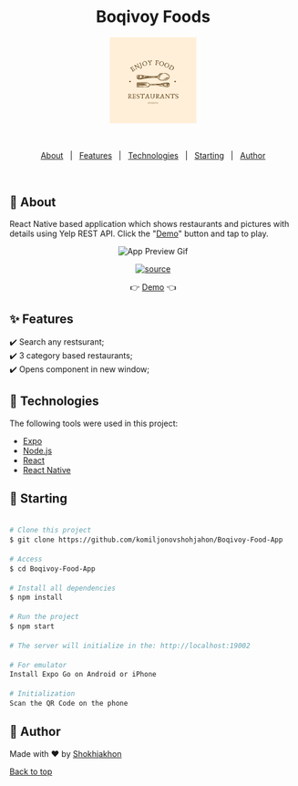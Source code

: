 <h1 align="center">Boqivoy Foods</h1>

<div align="center" id="top">
<img width="30%" src="https://raw.githubusercontent.com/komiljonovshohjahon/Boqivoy-Food-App/master/assets/boqivoy_icon.png" alt="Boqivoy Foods" />

&#xa0;

</div>

<p align="center">
  <a href="#dart-about">About</a> &#xa0; | &#xa0; 
  <a href="#sparkles-features">Features</a> &#xa0; | &#xa0;
  <a href="#rocket-technologies">Technologies</a> &#xa0; | &#xa0;
  <a href="#checkered_flag-starting">Starting</a> &#xa0; | &#xa0;
  <a href="https://github.com/komiljonovshohjahon" target="_blank">Author</a>
</p>

<br>

## :dart: About

React Native based application which shows restaurants and pictures with details using Yelp REST API. Click the "<a target="_blank" href="https://appetize.io/app/5a7km7pf0m55zgnu3tqaytudkr">Demo</a>" button and tap to play.

<div align="center">
  <img width="30%" src="https://i.imgur.com/JL5NT5h.gifv" alt="App Preview Gif"/>

<a width="30%" href="https://imgur.com/JL5NT5h"><img src="./Boqivoy-Preview.gif" title="source" /></a>

:point_right: <a target="_blank" href="https://appetize.io/app/5a7km7pf0m55zgnu3tqaytudkr">Demo</a> :point_left:

</div>

## :sparkles: Features

:heavy_check_mark: Search any restsurant;\
:heavy_check_mark: 3 category based restaurants;\
:heavy_check_mark: Opens component in new window;

## :rocket: Technologies

The following tools were used in this project:

- [Expo](https://expo.io/)
- [Node.js](https://nodejs.org/en/)
- [React](https://pt-br.reactjs.org/)
- [React Native](https://reactnative.dev/)

## :checkered_flag: Starting

```bash

# Clone this project
$ git clone https://github.com/komiljonovshohjahon/Boqivoy-Food-App

# Access
$ cd Boqivoy-Food-App

# Install all dependencies
$ npm install

# Run the project
$ npm start

# The server will initialize in the: http://localhost:19002

# For emulator
Install Expo Go on Android or iPhone

# Initialization
Scan the QR Code on the phone
```

## :memo: Author

Made with :heart: by <a href="https://github.com/komiljonovshohjahon" target="_blank">Shokhjakhon</a>

<a href="#top">Back to top</a>
